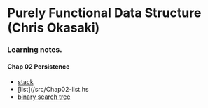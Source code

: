 # Purely Functional Data Structure (Chris Okasaki)

### Learning notes.

#### Chap 02 Persistence 
* [stack](/src/Chap02-stack.hs)
* [list](/src/Chap02-list.hs
* [binary search tree](/src/Chap02-bst.hs)

